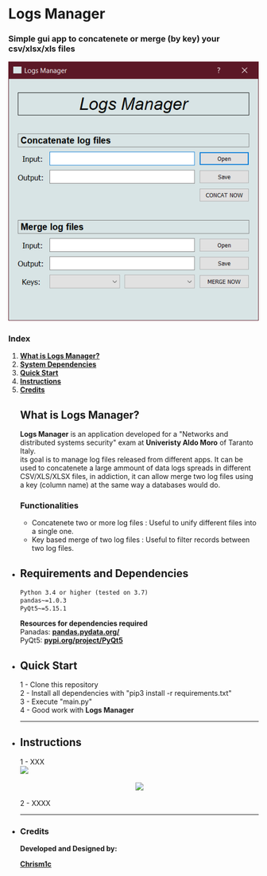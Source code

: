 # Logs Manager
### Simple gui app to concatenete or merge (by key) your csv/xlsx/xls files<br>
<p align="center">
  <img src="images/logsmanager_image.png">
</p>

### Index

1. [**What is Logs Manager?**](#what-is-logs-manager)
2. [**System Dependencies**](#requirements-and-dependencies)
3. [**Quick Start**](#quick-start)
6. [**Instructions**](#instructions)
7. [**Credits**](#credits)

<ul>


## What is Logs Manager?

**Logs Manager** is an application developed for a "Networks and distributed systems security" exam 
at **Univeristy Aldo Moro** of Taranto Italy. <br>
its goal is to manage log files released from different apps. 
It can be used to concatenete a large ammount of data logs spreads in different CSV/XLS/XLSX files, 
in addiction, it can allow merge two log files using a key (column name) at the same way a databases would do.

### Functionalities
<ul>

<li>
    Concatenete two or more log files : Useful to unify different files into a single one.
</li>
<li>
    Key based merge of two log files : Useful to filter records between two log files.
</li>

</ul>


<li>

## Requirements and Dependencies
```
Python 3.4 or higher (tested on 3.7)
pandas~=1.0.3
PyQt5~=5.15.1
 ```  
	
**Resources for dependencies required** <br>
Panadas: [**pandas.pydata.org/**](https://pandas.pydata.org/) <br>
PyQt5: [**pypi.org/project/PyQt5**](https://pypi.org/project/PyQt5/) <br>

</li>
<li>

## Quick Start

1 - Clone this repository <br> 
2 - Install all dependencies with "pip3 install -r requirements.txt" <br> 
3 - Execute "main.py" <br>
4 - Good work with **Logs Manager** <br>

</li>
<li>

___


## Instructions

1 - XXX <br> 
![](images/XXXX.png)
<p align="center">
  <img src="images/XXXX.png">
</p>
2 - XXXX <br> 

</li>
<li>

___
	
### Credits

**Developed and Designed by:**

[**Chrism1c**](https://github.com/Chrism1c)

</li>
</ul>

